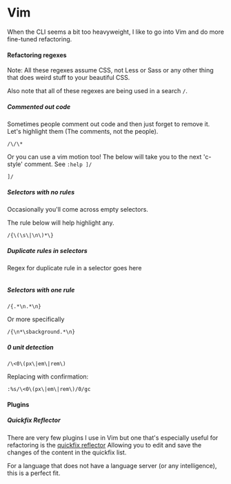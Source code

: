 # Vim

When the CLI seems a bit too heavyweight, I like to go into Vim and do more fine-tuned refactoring.

#### Refactoring regexes

Note: All these regexes assume CSS, not Less or Sass or any other thing that does weird stuff to your beautiful CSS.

Also note that all of these regexes are being used in a search `/`.

##### Commented out code

Sometimes people comment out code and then just forget to remove it.
Let's highlight them (The comments, not the people).
```
/\/\*
```

Or you can use a vim motion too!
The below will take you to the next 'c-style' comment.
See `:help ]/`
```
]/
```

##### Selectors with no rules   

Occasionally you'll come across empty selectors.

The rule below will help highlight any.

```
/{\(\s\|\n\)*\}
```

##### Duplicate rules in selectors

Regex for duplicate rule in a selector goes here    
```

```

##### Selectors with one rule

```
/{.*\n.*\n}
```

Or more specifically
```
/{\n*\sbackground.*\n}
```



##### 0 unit detection

```
/\<0\(px\|em\|rem\)
```

Replacing with confirmation:
```
:%s/\<0\(px\|em\|rem\)/0/gc
```

#### Plugins

##### Quickfix Reflector
There are very few plugins I use in Vim but one that's especially useful for refactoring is the [quickfix reflector](https://github.com/stefandtw/quickfix-reflector.vim)
Allowing you to edit and save the changes of the content in the quickfix list.

For a language that does not have a language server (or any intelligence), this is a perfect fit.
